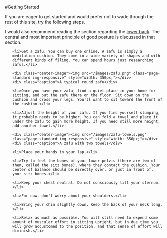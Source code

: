#Getting Started

If you are eager to get started and would prefer not to wade through the rest of this site, try the following steps.

I would also recommend reading the section regarding the <a href="back">lower back</a>. The central and most important principle of good posture is discussed in that section.

<ol id="start">

    <li>Get a zafu. You can buy one online. A zafu is simply a meditation cushion. They come in a wide variety of shapes and with different kinds of filing. You can spend hours just researching zafus.</li>

    <div class="center-image"><img src="/images/zafu.png" class="page-standard img-responsive" style="width: 350px;"></div>
    <div class="caption">A typical round zafu</div>

    <li>Once you have your zafu, find a quiet place in your home for sitting, and put the zafu there on the floor. Sit down on the cushion and cross your legs. You'll want to sit toward the front of the cushion.</li>

    <li>Adjust the height of your zafu. If you find yourself slumping, it probably needs to be higher. You can fold a towel and place it under the zafu to gain more height. If you need still more height, add another towel.</li>

    <div class="center-image"><img src="/images/zafu-towels.png" class="page-standard img-responsive" style="width: 350px;"></div>
    <div class="caption">A zafu with two towels</div>

    <li>Place your hands in your lap.</li>

    <li>Try to feel the bones of your lower pelvis (there are two of them, called the sitz bones), where they contact the cushion. Your center of balance should be directly over, or just in front of, your sitz bones.</li>

    <li>Keep your chest neutral. Do not consciously lift your sternum.</li>

    <li>For now, don't worry about your shoulders.</li>

    <li>Bring your chin slightly down. Keep the back of your neck long.</li>

    <li>Relax as much as possible. You will still need to expend some amount of muscular effort in sitting upright, but in due time you will grow accustomed to the position, and that sense of effort will diminish.</li>

</ol>

